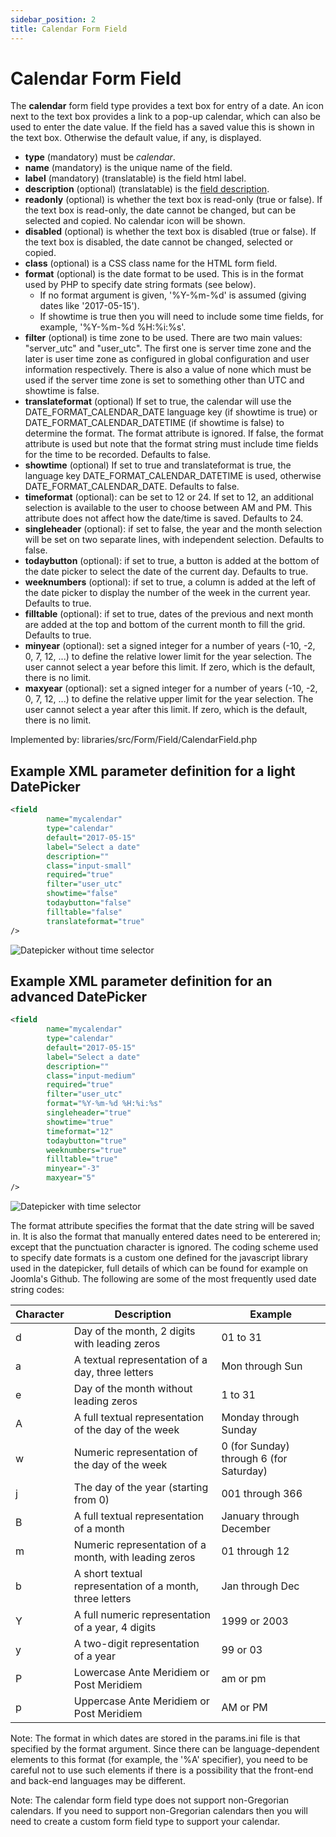 ```yaml
---
sidebar_position: 2
title: Calendar Form Field
---
```


Calendar Form Field
===================

The **calendar** form field type provides a text box for entry of a date. An icon next to the text box provides a link
to a pop-up calendar, which can also be used to enter the date value. If the field has a saved value this is shown in
the text box. Otherwise the default value, if any, is displayed.

- **type** (mandatory) must be *calendar*.
- **name** (mandatory) is the unique name of the field.
- **label** (mandatory) (translatable) is the field html label.
- **description** (optional) (translatable) is the [field description](../standard-form-field-attributes.md#description).
- **readonly** (optional) is whether the text box is read-only (true or false). If the text box is read-only, the date cannot be changed, but can be selected and copied. No calendar icon will be shown.
- **disabled** (optional) is whether the text box is disabled (true or false). If the text box is disabled, the date cannot be changed, selected or copied.
- **class** (optional) is a CSS class name for the HTML form field.
- **format** (optional) is the date format to be used. This is in the format used by PHP to specify date string formats (see below). 
  - If no format argument is given, '%Y-%m-%d' is assumed (giving dates like '2017-05-15'). 
  - If showtime is true then you will need to include some time fields, for example, '%Y-%m-%d %H:%i:%s'.
- **filter** (optional) is time zone to be used. There are two main values: "server_utc" and "user_utc". The first one is server time zone and the later is user time zone as configured in global configuration and user information respectively. There is also a value of none which must be used if the server time zone is set to something other than UTC and showtime is false.
- **translateformat** (optional) If set to true, the calendar will use the DATE_FORMAT_CALENDAR_DATE language key (if showtime is true) or DATE_FORMAT_CALENDAR_DATETIME (if showtime is false) to determine the format. The format attribute is ignored. If false, the format attribute is used but note that the format string must include time fields for the time to be recorded. Defaults to false.
- **showtime** (optional) If set to true and translateformat is true, the language key DATE_FORMAT_CALENDAR_DATETIME is used, otherwise DATE_FORMAT_CALENDAR_DATE. Defaults to false.
- **timeformat** (optional): can be set to 12 or 24. If set to 12, an additional selection is available to the user to choose between AM and PM. This attribute does not affect how the date/time is saved. Defaults to 24.
- **singleheader** (optional): if set to false, the year and the month selection will be set on two separate lines, with independent selection. Defaults to false.
- **todaybutton** (optional): if set to true, a button is added at the bottom of the date picker to select the date of the current day. Defaults to true.
- **weeknumbers** (optional): if set to true, a column is added at the left of the date picker to display the number of the week in the current year. Defaults to true.
- **filltable** (optional): if set to true, dates of the previous and next month are added at the top and bottom of the current month to fill the grid. Defaults to true.
- **minyear** (optional): set a signed integer for a number of years (-10, -2, 0, 7, 12, ...) to define the relative lower limit for the year selection. The user cannot select a year before this limit. If zero, which is the default, there is no limit.
- **maxyear** (optional): set a signed integer for a number of years (-10, -2, 0, 7, 12, ...) to define the relative upper limit for the year selection. The user cannot select a year after this limit. If zero, which is the default, there is no limit.

Implemented by: libraries/src/Form/Field/CalendarField.php

## Example XML parameter definition for a light DatePicker

```xml
<field
        name="mycalendar"
        type="calendar"
        default="2017-05-15"
        label="Select a date"
        description=""
        class="input-small"
        required="true"
        filter="user_utc"
        showtime="false"
        todaybutton="false"
        filltable="false"
        translateformat="true"
/>
```

![Datepicker without time selector](_assets/calendar/DatePicker1.calendar-en.png)

## Example XML parameter definition for an advanced DatePicker

```xml
<field
        name="mycalendar"
        type="calendar"
        default="2017-05-15"
        label="Select a date"
        description=""
        class="input-medium"
        required="true"
        filter="user_utc"
        format="%Y-%m-%d %H:%i:%s"
        singleheader="true"
        showtime="true"
        timeformat="12"
        todaybutton="true"
        weeknumbers="true"
        filltable="true"
        minyear="-3"
        maxyear="5"
/>
```

![Datepicker with time selector](_assets/calendar/DatePicker2.calendar-en.png)

The format attribute specifies the format that the date string will be saved in. It is also the format that manually
entered dates need to be enterered in; except that the punctuation character is ignored. The coding scheme used to
specify date formats is a custom one defined for the javascript library used in the datepicker, full details of which
can be found for example on Joomla's Github. The following are some of the most frequently used date string codes:

| **Character** | **Description**                                          | **Example**                             |
  |---------------|----------------------------------------------------------|-----------------------------------------|
| d             | Day of the month, 2 digits with leading zeros            | 01 to 31                                | 
| a             | A textual representation of a day, three letters         | Mon through Sun                         | 
| e             | Day of the month without leading zeros                   | 1 to 31                                 | 
| A             | A full textual representation of the day of the week     | Monday through Sunday                   | 
| w             | Numeric representation of the day of the week            | 0 (for Sunday) through 6 (for Saturday) | 
| j             | The day of the year (starting from 0)                    | 001 through 366                         | 
| B             | A full textual representation of a month                 | January through December                | 
| m             | Numeric representation of a month, with leading zeros    | 01 through 12                           | 
| b             | A short textual representation of a month, three letters | Jan through Dec                         | 
| Y             | A full numeric representation of a year, 4 digits        | 1999 or 2003                            | 
| y             | A two-digit representation of a year                     | 99 or 03                                | 
| P             | Lowercase Ante Meridiem or Post Meridiem                 | am or pm                                | 
| p             | Uppercase Ante Meridiem or Post Meridiem                 | AM or PM                                | 

Note: The format in which dates are stored in the params.ini file is that specified by the format argument. Since there
can be language-dependent elements to this format (for example, the '%A' specifier), you need to be careful not to use
such elements if there is a possibility that the front-end and back-end languages may be different.

Note: The calendar form field type does not support non-Gregorian calendars. If you need to support non-Gregorian
calendars then you will need to create a custom form field type to support your calendar. 
